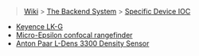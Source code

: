 > [Wiki](Home) > [The Backend System](The-Backend-System) > [Specific Device IOC](Specific-Device-IOC)

- [Keyence LK-G](Keyence-LK-G)
- [Micro-Epsilon confocal rangefinder](Micro-Epsilon-confocal-rangefinder)
- [Anton Paar L-Dens 3300 Density Sensor](Anton-Paar-L‐Dens-3300-Density-Sensor)